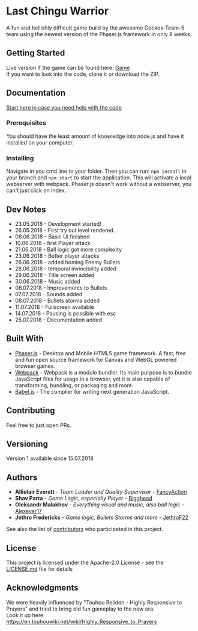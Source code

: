 # Last Chingu Warrior

A fun and hellishly difficult game build by the awesome Geckos-Team-5 team using the newest version of the Phaser.js framework in only 8 weeks.

## Getting Started

Live version if the game can be found here: [Game]() <br>
If you want to look into the code, clone it or download the ZIP.

## Documentation

[Start here in case you need help with the code](https://github.com/chingu-voyage5/Geckos-Team-5/wiki/Start)

### Prerequisites

You should have the least amount of knowledge into node.js and have it installed on your computer.

### Installing

Navigate in you cmd line to your folder. Then you can run: `npm install` in your branch and `npm start` to start the application. This will activate a local webserver with webpack. Phaser.js doesn't work without a webserver, you can't just click on index.

## Dev Notes

* 23.05.2018 - Development started!
* 26.05.2018 - First try out level rendered.
* 08.06.2018 - Basic UI finished
* 10.06.2018 - first Player attack
* 21.06.2018 - Ball logic got more complexity
* 23.06.2018 - Better player attacks
* 26.06.2018 - added homing Enemy Bullets
* 28.06.2018 - temporal invincibility added
* 29.06.2018 - Title screen added
* 30.06.2018 - Music added
* 06.07.2018 - Improvements to Bullets
* 07.07.2018 - Sounds added
* 08.07.2018 - Bullets storms added
* 11.07.2018 - Fullscreen available
* 14.07.2018 - Pausing is possible with esc
* 25.07.2018 - Documentation added

## Built With

- [Phaser.js](https://phaser.io/) - Desktop and Mobile HTML5 game framework. A fast, free and fun open source framework for Canvas and WebGL powered browser games.
- [Webpack](https://webpack.js.org/) - Webpack is a module bundler. Its main purpose is to bundle JavaScript files for usage in a browser, yet it is also capable of transforming, bundling, or packaging and more.
- [Babel.js](https://babeljs.io/) - The compiler for writing next generation JavaScript.

## Contributing

Feel free to just open PRs.

## Versioning

Version 1 available since 15.07.2018

## Authors

- **Allistair Everett** - _Team Leader and Quality Supervisor_ - [FancyAction](https://github.com/fancyaction)
- **Shav Parta** - _Game Logic, especially Player_ - [Bigghead](https://github.com/Bigghead)
- **Oleksandr Malakhov** - _Everything visual and music, also ball logic_ - [Alexever17](https://github.com/Alexever17)
- **Jethro Fredericks** - _Game logic, Bullets Storms and more_ - [JethroF22](https://github.com/JethroF22)

See also the list of [contributors](https://github.com/chingu-voyage5/Geckos-Team-5/graphs/contributors) who participated in this project.

## License

This project is licensed under the Apache-2.0 License - see the [LICENSE.md](LICENSE.md) file for details

## Acknowledgments

We were heavily influenced by "Touhou Reiiden - Highly Responsive to Prayers" and tried to bring old fun gameplay to the new era. <br>
Look it up here: https://en.touhouwiki.net/wiki/Highly_Responsive_to_Prayers
